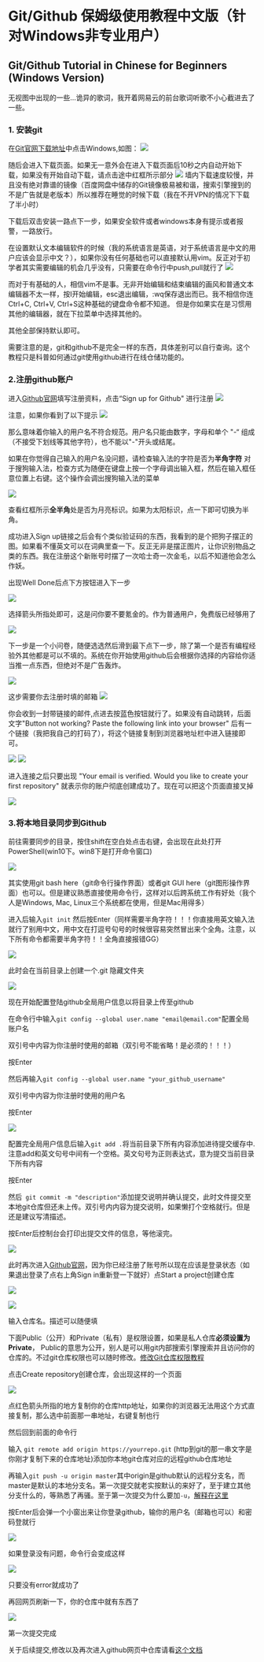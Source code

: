 # Git/Github 保姆级使用教程中文版（针对Windows非专业用户）
## Git/Github Tutorial in Chinese for Beginners (Windows Version)

无视图中出现的一些...诡异的歌词，我开着网易云的前台歌词听歌不小心截进去了一些。

### 1. 安装git

在[Git官网下载地址](https://git-scm.com/downloads)中点击Windows,如图：
![](./pics/pic1.png)

随后会进入下载页面。如果无一意外会在进入下载页面后10秒之内自动开始下载，如果没有开始自动下载，请点击途中红框所示部分
![](./pics/pic2.png)
墙内下载速度较慢，并且没有绝对靠谱的镜像（百度网盘中储存的Git镜像极易被和谐，搜索引擎搜到的不是广告就是老版本）所以推荐在睡觉的时候下载（我在不开VPN的情况下下载了半小时）

下载后双击安装一路点下一步，如果安全软件或者windows本身有提示或者报警，一路放行。

在设置默认文本编辑软件的时候（我的系统语言是英语，对于系统语言是中文的用户应该会显示中文？），如果你没有任何基础也可以直接默认用vim。反正对于初学者其实需要编辑的机会几乎没有，只需要在命令行中push,pull就行了
![](./pics/pic3.png)

而对于有基础的人，相信vim不是事。无非开始编辑和结束编辑的画风和普通文本编辑器不太一样，按I开始编辑，esc退出编辑，:wq保存退出而已。我不相信你连Ctrl+C, Ctrl+V, Ctrl+S这种基础的键盘命令都不知道。 但是你如果实在是习惯用其他的编辑器，就在下拉菜单中选择其他的。

其他全部保持默认即可。

需要注意的是，git和github不是完全一样的东西，具体差别可以自行查询。这个教程只是科普如何通过git使用github进行在线仓储功能的。

### 2.注册github账户

进入[Github官网](https://github.com/)填写注册资料，点击“Sign up for Github" 进行注册
![](./pics/pic4.png)

注意，如果你看到了以下提示
![](./pics/pic5.png)

那么意味着你输入的用户名不符合规范。用户名只能由数字，字母和单个 "-“ 组成（不接受下划线等其他字符），也不能以"-"开头或结尾。

如果在你觉得自己输入的用户名没问题，请检查输入法的字符是否为**半角字符**
对于搜狗输入法，检查方式为随便在键盘上按一个字母调出输入框，然后在输入框任意位置上右键。这个操作会调出搜狗输入法的菜单

![](./pics/pic6.png)

查看红框所示**全半角**处是否为月亮标识。如果为太阳标识，点一下即可切换为半角。

成功进入Sign up链接之后会有个类似验证码的东西，我看到的是个把狗子摆正的图。如果看不懂英文可以在词典里查一下。反正无非是摆正图片，让你识别物品之类的东西。我在注册这个新账号时摆了一次哈士奇一次金毛，以后不知道他会怎么作妖。

出现Well Done后点下方按钮进入下一步

![](./pics/pic7.png)

选择箭头所指处即可，这是问你要不要氪金的。作为普通用户，免费版已经够用了

![](./pics/pic8.png)

下一步是一个小问卷，随便选选然后滑到最下点下一步，除了第一个是否有编程经验外其他都是可以不填的。系统在你开始使用github后会根据你选择的内容给你适当推一点东西，但绝对不是广告轰炸。

![](./pics/pic9.png)

这步需要你去注册时填的邮箱
![](./pics/pic10.png)

你会收到一封带链接的邮件,点进去按蓝色按钮就行了。如果没有自动跳转，后面文字"Button not working? Paste the following link into your browser" 后有一个链接（我把我自己的打码了），将这个链接复制到浏览器地址栏中进入链接即可。

![](./pics/pic11.png)
![](./pics/pic12.png)

进入连接之后只要出现 "Your email is verified. Would you like to create your first repository" 就表示你的账户彻底创建成功了。现在可以把这个页面直接叉掉

![](./pics/pic13.png)


### 3.将本地目录同步到Github

前往需要同步的目录，按住shift在空白处点击右键，会出现在此处打开PowerShell(win10下。win8下是打开命令窗口)

![](./pics/pic14.png)

其实使用git bash here（git命令行操作界面）或者git GUI here（git图形操作界面）也可以。但是建议熟悉直接使用命令行，这样对以后跨系统工作有好处（我个人是Windows, Mac, Linux三个系统都在使用，但是Mac用得多）

进入后输入```git init``` 然后按Enter（同样需要半角字符！！！你直接用英文输入法就行了别用中文，用中文在打逗号句号的时候很容易突然冒出来个全角。注意，以下所有命令都需要半角字符！！全角直接报错GG）

![](./pics/pic15.png)

此时会在当前目录上创建一个.git 隐藏文件夹

![](./pics/pic16.png)

现在开始配置登陆github全局用户信息以将目录上传至github

在命令行中输入``` git config --global user.name "email@email.com" ```配置全局账户名

双引号中内容为你注册时使用的邮箱（双引号不能省略！是必须的！！！）

按Enter

然后再输入``` git config --global user.name "your_github_username" ```

双引号中内容为你注册时使用的用户名

按Enter

![](./pics/pic17.png)

配置完全局用户信息后输入```git add .```将当前目录下所有内容添加进待提交缓存中.注意add和英文句号中间有一个空格。英文句号为正则表达式，意为提交当前目录下所有内容

按Enter

然后``` git commit -m "description"```添加提交说明并确认提交，此时文件提交至本地git仓库但还未上传。双引号内内容为提交说明，如果懒打个空格就行。但是还是建议写清描述。

按Enter后控制台会打印出提交文件的信息，等他滚完。

![](./pics/pic18.png)

此时再次进入[Github官网](https://github.com/)，因为你已经注册了账号所以现在应该是登录状态（如果退出登录了点右上角Sign in重新登一下就好）点Start a project创建仓库

![](./pics/pic19.png)

![](./pics/pic20.png)

输入仓库名。描述可以随便填

下面Public（公开）和Private（私有）是权限设置，如果是私人仓库**必须设置为Private**， Public的意思为公开，别人是可以用git内部搜索引擎搜索并且访问你的仓库的。不过git仓库权限也可以随时修改。[修改Git仓库权限教程](./zh_CN/change_permission.md)

点击Create repository创建仓库，会出现这样的一个页面

![](./pics/pic21.png)

点红色箭头所指的地方复制你的仓库http地址，如果你的浏览器无法用这个方式直接复制，那么选中前面那一串地址，右键复制也行

然后回到前面的命令行

输入 ```git remote add origin https://yourrepo.git``` (http到git的那一串文字是你刚才复制下来的仓库地址)添加你本地git仓库对应的远程github仓库地址

再输入```git push -u origin master```其中origin是github默认的远程分支名，而master是默认的本地分支名。第一次提交就老实按默认的来好了，至于建立其他分支什么的，等熟悉了再骚。至于第一次提交为什么要加```-u```，[解释在这里](https://stackoverflow.com/questions/5697750/what-exactly-does-the-u-do-git-push-u-origin-master-vs-git-push-origin-ma)

按Enter后会弹一个小窗出来让你登录github，输你的用户名（邮箱也可以）和密码登就行

![](./pics/pic22.png)

如果登录没有问题，命令行会变成这样

![](./pics/pic23.png)

只要没有error就成功了

再回网页刷新一下，你的仓库中就有东西了

![](./pics/pic24.png)

第一次提交完成

关于后续提交,修改以及再次进入github网页中仓库请看[这个文档](./zh_CN/futurecommit.md)
